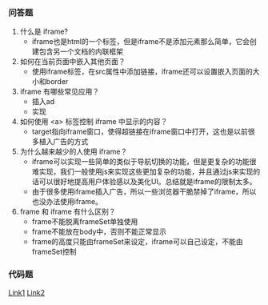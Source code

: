 ### 问答题
1. 什么是 iframe?
    * iframe也是html的一个标签，但是iframe不是添加元素那么简单，它会创建包含另一个文档的内联框架
2. 如何在当前页面中嵌入其他页面？
    * 使用iframe标签，在src属性中添加链接，iframe还可以设置嵌入页面的大小和border
3. iframe 有哪些常见应用？
    * 插入ad
    * 实现
4. 如何使用 &lt;a> 标签控制 iframe 中显示的内容？
    * target指向iframe窗口，使得超链接在iframe窗口中打开，这也是以前很多植入广告的方式
5. 为什么越来越少的人使用 iframe？
    * iframe可以实现一些简单的类似于导航切换的功能，但是更复杂的功能很难实现，我们一般使用js来实现这些更加复杂的功能，并且通过js来实现的话可以很好地提高用户体验感以及美化UI。总结就是iframe的限制太多。
    * 由于很多使用iframe插入广告，所以一些浏览器干脆禁掉了iframe，所以也没办法使用iframe。
6. frame 和 iframe 有什么区别？
    * frame不能脱离frameSet单独使用
    * frame不能放在body中，否则不能正常显示
    * frame的高度只能由frameSet来设定，iframe可以自己设定，不能由frameSet控制

### 代码题
[Link1](https://github.com/a735315482/mfs-homework/blob/master/homework6.html)
[Link2](https://github.com/a735315482/mfs-homework/blob/master/homework6_bin.html)